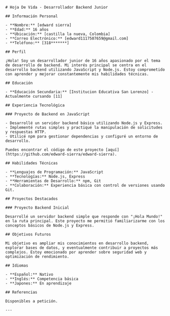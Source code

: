 
    # Hoja De Vida - Desarrollador Backend Junior

    ## Información Personal

    - **Nombre:** [edward sierra]
    - **Edad:** 16 años
    - **Ubicación:** [castilla la nueva, Colombia]
    - **Correo Electrónico:** [edward1117507659@gmail.com]
    - **Teléfono:** [318*******]

    ## Perfil

    ¡Hola! Soy un desarrollador junior de 16 años apasionado por el tema de desarrollo de backend. Mi interés principal se centra en el desarrollo backend utilizando JavaScript y Node.js. Estoy comprometido con aprender y mejorar constantemente mis habilidades técnicas.

    ## Educación

    - **Educación Secundaria:** [Institucion Educativa San Lorenzo] - Actualmente cursando [11]

    ## Experiencia Tecnológica

    ### Proyecto de Backend en JavaScript

    - Desarrollé un servidor backend básico utilizando Node.js y Express.
    - Implementé rutas simples y practiqué la manipulación de solicitudes y respuestas HTTP.
    - Utilicé npm para gestionar dependencias y configuré un entorno de desarrollo.

    Puedes encontrar el código de este proyecto [aquí](https://github.com/edward-sierra/edward-sierra).

    ## Habilidades Técnicas

    - **Lenguajes de Programación:** JavaScript
    - **Tecnologías:** Node.js, Express
    - **Herramientas de Desarrollo:** npm, Git
    - **Colaboración:** Experiencia básica con control de versiones usando Git.

    ## Proyectos Destacados

    ### Proyecto Backend Inicial

    Desarrollé un servidor backend simple que responde con "¡Hola Mundo!" en la ruta principal. Este proyecto me permitió familiarizarme con los conceptos básicos de Node.js y Express.

    ## Objetivos Futuros

    Mi objetivo es ampliar mis conocimientos en desarrollo backend, explorar bases de datos, y eventualmente contribuir a proyectos más complejos. Estoy emocionado por aprender sobre seguridad web y optimización de rendimiento.

    ## Idiomas

    - **Español:** Nativo
    - **Inglés:** Competencia básica
    - **Japones:** En aprendizaje

    ## Referencias

    Disponibles a petición.

    ---